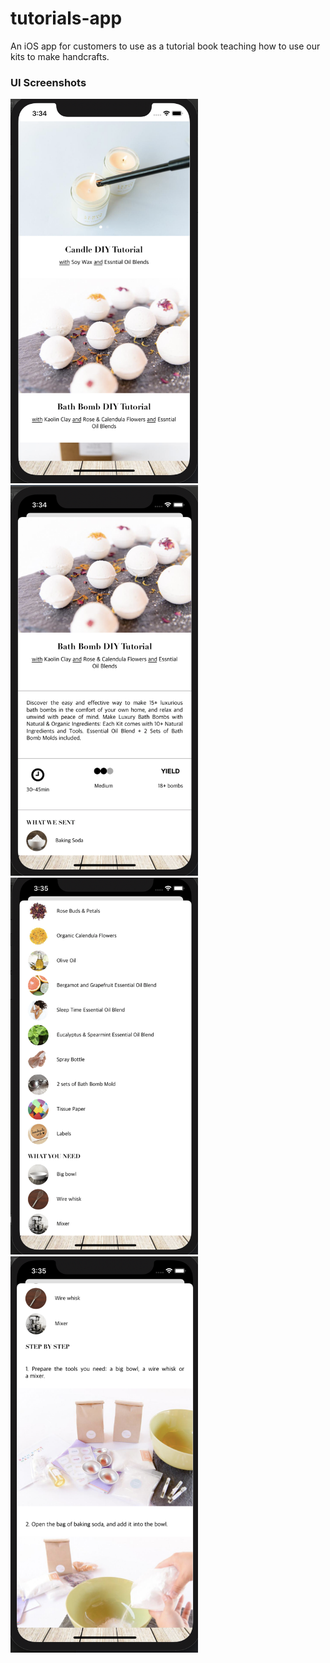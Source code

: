 # tutorials-app
An iOS app for customers to use as a tutorial book teaching how to use our kits to make handcrafts.

### UI Screenshots
<div><img src="s1.png" alt="Tutorial List" width="300"></div>
<div><img src="s2.png" alt="Tutorial Detail 1" width="300"></div>
<div><img src="s3.png" alt="Tutorial Detail 2" width="300"></div>
<div><img src="s4.png" alt="Tutorial Detail 3" width="300"></div>
